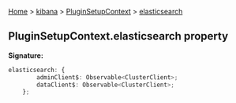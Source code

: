 [Home](./index) &gt; [kibana](./kibana.md) &gt; [PluginSetupContext](./kibana.pluginsetupcontext.md) &gt; [elasticsearch](./kibana.pluginsetupcontext.elasticsearch.md)

## PluginSetupContext.elasticsearch property

<b>Signature:</b>

```typescript
elasticsearch: {
        adminClient$: Observable<ClusterClient>;
        dataClient$: Observable<ClusterClient>;
    };
```
